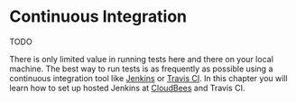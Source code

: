 # Continuous Integration

TODO

There is only limited value in running tests here and there on your local machine. The best way to run tests is as frequently as possible using a continuous integration tool like [Jenkins](http://jenkins-ci.org/) or [Travis CI](https://travis-ci.org/). In this chapter you will learn how to set up hosted Jenkins at [CloudBees](http://www.cloudbees.com/) and Travis CI.
